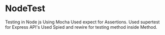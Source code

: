 # NodeTest
Testing in Node js Using Mocha 
Used expect for Assertions.
Used supertest for Express API's
Used Spied and rewire for testing method inside Method.